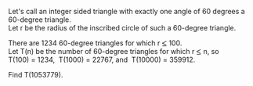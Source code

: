   <p>Let's call an integer sided triangle with exactly one angle of 60 degrees a 60-degree triangle.<br />  Let r be the radius of the inscribed circle of such a 60-degree triangle.</p>  <p>There are 1234 60-degree triangles for which r <img src='images/symbol_le.gif' width='10' height='12' alt='&le;' border='0' style='vertical-align:middle;' /> 100.  <br />Let T(n) be the number of 60-degree triangles for which r <img src='images/symbol_le.gif' width='10' height='12' alt='&le;' border='0' style='vertical-align:middle;' /> n, so<br />   T(100) = 1234,&nbsp; T(1000) = 22767, and&nbsp; T(10000) = 359912.</p>    <p>Find T(1053779).</p>    